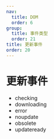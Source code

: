 ```yaml
---
nav:
  title: DOM
  order: 6
group:
  title: 事件类型
  order: 21
title: 更新事件
order: 20
---
```


# 更新事件

- checking
- downloading
- error
- noupdate
- obsolete
- updateready
